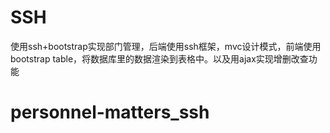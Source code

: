 # SSH
使用ssh+bootstrap实现部门管理，后端使用ssh框架，mvc设计模式，前端使用bootstrap table，将数据库里的数据渲染到表格中。以及用ajax实现增删改查功能
# personnel-matters_ssh
